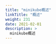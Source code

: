 ```yaml
---
title: "minikube概述"
linkTitle: "概述"
weight: 231
date: 2021-02-01
description: >
  minikube概述
---
```


